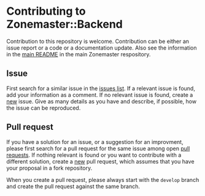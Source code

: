 # Contributing to Zonemaster::Backend

Contribution to this repository is welcome. Contribution can be either an issue
report or a code or a documentation update. Also see the information in the
[main README][Zonemaster/Zonemaster README] in the main Zonemaster respository.

## Issue

First search for a similar issue in the [issues list]. If a relevant issue is
found, add your information as a comment. If no relevant issue is found, create a
[new][create issue] issue. Give as many details as you have and describe, if
possible, how the issue can be reproduced.

## Pull request

If you have a solution for an issue, or a suggestion for an improvment, please
first search for a pull request for the same issue among open [pull requests].
If nothing relevant is found or you want to contribute with a different solution,
create a [new][create pull request] pull request, which assumes that you have
your proposal in a fork repository.

When you create a pull request, please always start with the `develop` branch
and create the pull request against the same branch.


[issues list]:                        https://github.com/zonemaster/zonemaster-backend/issues
[create issue]:                       https://github.com/zonemaster/zonemaster-backend/issues/new
[pull requests]:                      https://github.com/zonemaster/zonemaster-backend/pulls
[create pull request]:                https://github.com/zonemaster/zonemaster-backend/compare
[Zonemaster/Zonemaster README]:       https://github.com/zonemaster/zonemaster#readme

